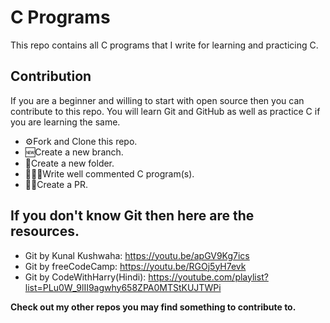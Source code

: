 # C Programs
This repo contains all C programs that I write for learning and practicing C.

## Contribution
If you are a beginner and willing to start with open source then you can contribute to this repo. You will learn Git and GitHub as well as practice C if you are learning the same.
- ⚙️Fork and Clone this repo.
- 🆕Create a new branch.
- 📂Create a new folder.
- 🧑🏻‍💻Write well commented C program(s).
- ✋🏻Create a PR.

## If you don't know Git then here are the resources.
- Git by Kunal Kushwaha: https://youtu.be/apGV9Kg7ics
- Git by freeCodeCamp: https://youtu.be/RGOj5yH7evk
- Git by CodeWithHarry(Hindi): https://youtube.com/playlist?list=PLu0W_9lII9agwhy658ZPA0MTStKUJTWPi

**Check out my other repos you may find something to contribute to.**
